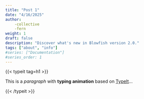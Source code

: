 ```yaml
---
title: "Post 1"
date: "4/16/2025"
author: 
    -collective
    -fern
weight: 1
draft: false
description: "Discover what's new in Blowfish version 2.0."
tags: ["about", "info"]
#series: ["Documentation"]
#series_order: 1
---
```

{{< typeit tag=h1 >}}

This is a *paragraph* with **typing animation** based on [TypeIt](https://typeitjs.com/)...

{{< /typeit >}}